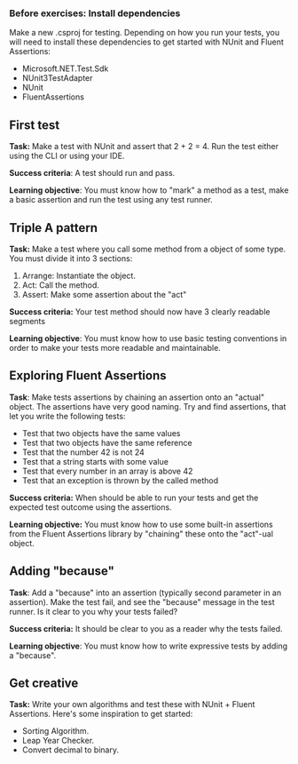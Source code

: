 
### Before exercises: Install dependencies

Make a new .csproj for testing. Depending on how you run your tests, you will need to install these dependencies to get started with NUnit and Fluent Assertions:

- Microsoft.NET.Test.Sdk
- NUnit3TestAdapter
- NUnit
- FluentAssertions

## First test

**Task:** Make a test with NUnit and assert that 2 + 2 = 4. Run the test either using the CLI or using your IDE.

**Success criteria**: A test should run and pass.

**Learning objective**: You must know how to "mark" a method as a test, make a basic assertion and run the test using any test runner.

## Triple A pattern

**Task:** Make a test where you call some method from a object of some type. You must divide it into 3 sections:
1. Arrange: Instantiate the object.
2. Act: Call the method.
3. Assert: Make some assertion about the "act"

**Success criteria:** Your test method should now have 3 clearly readable segments

**Learning objective**: You must know how to use basic testing conventions in order to make your tests more readable and maintainable.

## Exploring Fluent Assertions

**Task**: Make tests assertions by chaining an assertion onto an "actual" object. The assertions have very good naming. Try and find assertions, that let you write the following tests:

- Test that two objects have the same values
- Test that two objects have the same reference
- Test that the number 42 is not 24
- Test that a string starts with some value
- Test that every number in an array is above 42
- Test that an exception is thrown by the called method

**Success criteria:** When should be able to run your tests and get the expected test outcome using the assertions.

**Learning objective:** You must know how to use some built-in assertions from the Fluent Assertions library by "chaining" these onto the "act"-ual object.

## Adding "because"

**Task**: Add a "because" into an assertion (typically second parameter in an assertion). Make the test fail, and see the "because" message in the test runner. Is it clear to you why your tests failed?

**Success criteria:** It should be clear to you as a reader why the tests failed.

**Learning objective**: You must know how to write expressive tests by adding a "because".

## Get creative

**Task:** Write your own algorithms and test these with NUnit + Fluent Assertions. Here's some inspiration to get started:

- Sorting Algorithm.
- Leap Year Checker.
- Convert decimal to binary.